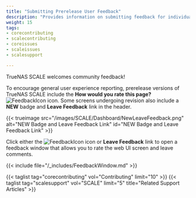 ```yaml
---
title: "Submitting Prerelease User Feedback"
description: "Provides information on submitting feedback for individual pages in prerelease versions of TrueNAS SCALE."
weight: 15
tags:
- corecontributing
- scalecontributing
- coreissues
- scaleissues
- scalesupport

---
```


TrueNAS SCALE welcomes community feedback!

To encourage general user experience reporting, prerelease versions of TrueNAS SCALE include the **How would you rate this page?** ![FeedbackIcon](/images/SCALE/Dashboard/FeedbackIcon.png "Feedback Icon") icon.
Some screens undergoing revision also include a **NEW** badge and **Leave Feedback** link in the header.

{{< trueimage src="/images/SCALE/Dashboard/NewLeaveFeedback.png" alt="NEW Badge and Leave Feedback Link" id="NEW Badge and Leave Feedback Link" >}}

Click either the ![FeedbackIcon](/images/SCALE/Dashboard/FeedbackIcon.png "Feedback Icon") icon or **Leave Feedback** link to open a feedback window that allows you to rate the web UI screen and leave comments.

{{< include file="/_includes/FeedbackWindow.md" >}}

{{< taglist tag="corecontributing" vol="Contributing" limit="10" >}}
{{< taglist tag="scalesupport" vol="SCALE" limit="5" title="Related Support Articles" >}}
